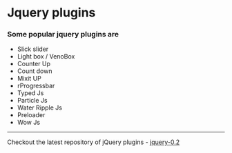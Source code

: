 # Jquery plugins

### Some popular jquery plugins are

- Slick slider
- Light box / VenoBox
- Counter Up
- Count down
- Mixit UP
- rProgressbar
- Typed Js
- Particle Js
- Water Ripple Js
- Preloader
- Wow Js

---

Checkout the latest repository of jQuery plugins - [jquery-0.2](https://github.com/sumaya-web/jquery-0.2)
